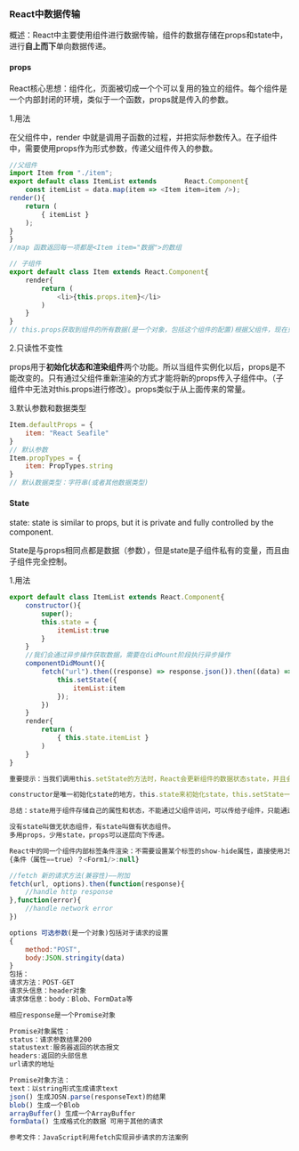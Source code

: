 ### React中数据传输

概述：React中主要使用组件进行数据传输，组件的数据存储在props和state中，进行**自上而下**单向数据传递。

#### props

React核心思想：组件化，页面被切成一个个可以复用的独立的组件。每个组件是一个内部封闭的环境，类似于一个函数，props就是传入的参数。

1.用法

在父组件中，render<Example> 中就是调用子函数的过程，并把实际参数传入。在子组件中，需要使用props作为形式参数，传递父组件传入的参数。

~~~js
//父组件
import Item from "./item";
export default class ItemList extends 		React.Component{
    const itemList = data.map(item => <Item item=item />);
render(){
    return (
    	{ itemList }
    );
}
}
//map 函数返回每一项都是<Item item="数据">的数组

// 子组件
export default class Item extends React.Component{
    render{
        return (
        	<li>{this.props.item}</li>
        )
    }
}
// this.props获取到组件的所有数据(是一个对象，包括这个组件的配置)根据父组件，现在只有item = item 属性，所有直接获取this.props.item即可获得全部数据。
~~~

2.只读性不变性

props用于**初始化状态和渲染组件**两个功能。所以当组件实例化以后，props是不能改变的。只有通过父组件重新渲染的方式才能将新的props传入子组件中。（子组件中无法对this.props进行修改）。props类似于从上面传来的常量。

3.默认参数和数据类型

~~~js
Item.defaultProps = {
    item: "React Seafile"
}
// 默认参数
Item.propTypes = {
    item: PropTypes.string
}
// 默认数据类型：字符串(或者其他数据类型)
~~~

#### State

state: state is similar to props, but it is private and fully controlled by the component.

State是与props相同点都是数据（参数），但是state是子组件私有的变量，而且由子组件完全控制。

1.用法

~~~js
export default class ItemList extends React.Component{
    constructor(){
        super();
        this.state = {
            itemList:true
        }
    }
    //我们会通过异步操作获取数据，需要在didMount阶段执行异步操作
    componentDidMount(){
        fetch("url").then((response) => response.json()).then((data) => {
            this.setState({
                itemList:item
            });
        })
    }
    render{
        return (
        	{ this.state.itemList }
        )
    }
}

重要提示：当我们调用this.setState的方法时，React会更新组件的数据状态state，并且会重新调用render方法，会对组件进行重新渲染。

constructor是唯一初始化state的地方，this.state来初始化state，this.setState一种方法修改state参数。

总结：state用于组件存储自己的属性和状态，不能通过父组件访问，可以传给子组件，只能通过this.setState来修改。~~修改state属性会导致组件重新渲染。~~

没有state叫做无状态组件，有state叫做有状态组件。
多用props，少用state，props可以逐层向下传递。

React中的同一个组件内部标签条件渲染：不需要设置某个标签的show-hide属性，直接使用JSX中的三目计算进行渲染
{条件（属性==true）？<Form1/>:null} 

//fetch 新的请求方法(兼容性)——附加
fetch(url, options).then(function(response){
    //handle http response
},function(error){
    //handle network error
})

options 可选参数(是一个对象)包括对于请求的设置
{
    method:"POST",
    body:JSON.stringity(data)
}
包括：
请求方法：POST-GET
请求头信息：header对象
请求体信息：body：Blob、FormData等

相应response是一个Promise对象

Promise对象属性：
status：请求参数结果200
statustext:服务器返回的状态报文
headers:返回的头部信息
url请求的地址

Promise对象方法：
text：以string形式生成请求text
json() 生成JOSN.parse(responseText)的结果
blob() 生成一个Blob
arrayBuffer() 生成一个ArrayBuffer
formData() 生成格式化的数据 可用于其他的请求

参考文件：JavaScript利用fetch实现异步请求的方法案例
~~~

